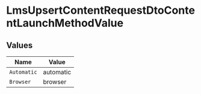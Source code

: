 # LmsUpsertContentRequestDtoContentLaunchMethodValue


## Values

| Name        | Value       |
| ----------- | ----------- |
| `Automatic` | automatic   |
| `Browser`   | browser     |